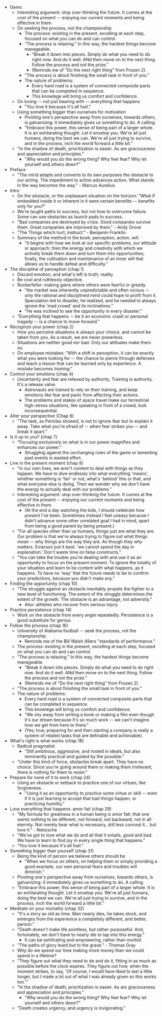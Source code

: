 * Gems
  * Interesting argument: stop over-thinking the future. It comes at the cost of the present --
    enjoying our current moments and being effective in them.
  * On seeking the process, not the championship
    * The process: existing in the present, excelling at each step, focused on what you can do and
      can control.
    * "The process is relaxing." In this way, the hardest things become manageable.
      * "Break it down into pieces. Simply do what you need to do right now. And do it well. ANd
        then move on to the next thing. Follow the process and not the prize."
      * (Reminds me of "Do the next right thing" from Frozen 2).
    * "The process is about finishing the small task in front of you."
    * The nature of problems:
      * Every hard road is a system of connected composite parts that can be completed in sequence.
      * This knowlege will bring us comfort and confidence.
  * On loving -- not just bearing with -- everything that happens
    * "You love it because it's all fuel."
  * Using something bigger than ourselves for motivation
    * Pivoting one's perspective away from ourselves, towards others, is galvanizing: it immediately
      gives us something to do. A calling.
    * "Embrace this power, this sense of being part of a larger whole. It is an exhilarating
      thought. Let it envelop you. We're all just humans, doing the best we can. We're all just
      trying to survive, and in the process, inch the world forward a little bit."
  * "In the shadow of death, prioritization is easier. As are graciousness and appreciation and
    principles."
    * "Why would you do the wrong thing? Why feel fear? Why let yourself and others down?"
* Preface
  * "The mind adapts and converts to its own purposes the obstacle to our acting. The impediment to
    action advances action. What stands in the way becomes the way." - Marcus Aurelius
* Intro
  * On the obstacle, or the unpleasant situation on the horizon: "What if embedded inside it or
    inherent in it were certain benefits -- benefits only for you?"
  * We're taught paths to success, but not how to overcome failure. Some can use obstacles as launch
    pads to success.
  * "Bad companies are destroyed by crisis. Good companies survive them. Great companies are
    improved by them." - Andy Grove
  * "The Things which hurt, instruct." - Benjamin Franklin.
  * Summary of the method in the book: perception, action, will.
    * "It begins with how we look at our specific problems, our attitude or approach; then the
      energy and creativity with which we actively break them down and turn them into opportunities;
      finally, the cultivation and maintenance of an inner will that allows us to handle defeat and
      difficulty."
* The discipline of perception (chap 1)
  * Discard emotion, and what's left is truth; reality.
  * Be cool and ruthlessly objective.
  * Rockerfeller: making gains where others were fearful or greedy.
    * "the market was inherently unpredictable and often vicious -- only the rational and
      disciplined mind could hope to profit from it. Speculation led to disaster, he realized, and
      he needed to always ignore the 'mad crowd' and its inclinations."
    * "He was inclined to see the opportunity in every disaster."
  * "Everything that happens -- be it an economic crash or personal tragedy -- is a chance to move
    forward."
* Recognize your power (chap 2)
  * How you perceive situations is always your choice, and cannot be taken from you. As a result, we
    are never powerless.
  * Situations are neither good nor bad. Only our atittudes make them so.
  * On employee mistakes: "With a shift in perception, it can be exactly what you were looking for
    -- the chance to pierce through defenses and teach a lesson that can be learned only by
    experience. A *mistake* becomes *training*."
* Control your emotions (chap 4)
  * Uncertainty and fear are relieved by authority. Training is authority. It's a release valve.
    * Astronauts are trained to rely on their training, and keep emotions like fear and panic from
      affecting their actions.
    * The problems and stakes of space travel make our terrestirial high-stress situations, like
      speaking in front of a crowd, look inconsequential.
* Alter your perspective (Chap 6)
  * "The task, as Pericles showed, is not to ignore fear but to explain it away. Take what you're
    afraid of -- when fear strikes you -- and break it apart."
* Is it up to you? (chap 7)
  * "Focusing exclusively on what is in our power magnifies and enhances our power."
    * Struggling against the unchanging rules of the game or lamenting past events is wasted effort.
* Live in the present moment (chap 8)
  * "in our own lives, we aren't content to deal with things as they happen. We have to dive
    endlessly into what everything 'means', whether something is 'fair' or not, what's 'behind' this
    or that, and what everyone else is doing. Then we wonder why we don't have the energy to
    actually deal with our problems."
  * Interesting argument: stop over-thinking the future. It comes at the cost of the present --
    enjoying our current moments and being effective in them.
    * (At the end a day watching the kids, I should celebrate how present I've been. Sometimes
      instead I feel uneasy because I didn't advance some other unrelated goal I had in mind, apart
      from being a good parent by being present.)
  * "For all species other than us humans, things just are what they are. Our problem is that we're
    always trying to figure out what things *mean* -- why things are the way they are. As though
    they *why* matters. Emerson put it best: 'we cannot spend the day in explanation.' Don't waste
    time on false constructs."
  * "You can take the trouble you're dealing with and use it as an opportunity to focus on the
    present moment. To ignore the totality of your situation and learn to be content with what
    happens, as it happens. To have no 'way' that the future needs to be to confirm your
    predictions, because you didn't make any."
* Finding the opportunity (chap 10)
  * "The struggle against an obstacle inevitably propels the fighter to a new level of functioning.
    The extent of the struggle determines the extent of the growth. The obstacle is an advantage,
    not adversity."
    * Also: athletes who recover from serious injury.
* Practice persistence (chap 14)
  * Work on the obstacle from every angle repeatedly. Persistence is a good substitute for genius.
* Follow the process (chap 16)
  * University of Alabama football -- seek the process, not the championship.
    * Reminds me of the Bill Walsh 49ers "standards of performance."
  * The process: existing in the present, excelling at each step, focused on what you can do and can
    control.
  * "The process is relaxing." In this way, the hardest things become manageable.
    * "Break it down into pieces. Simply do what you need to do right now. And do it well. ANd then
      move on to the next thing. Follow the process and not the prize."
    * (Reminds me of "Do the next right thing" from Frozen 2).
  * "The process is about finishing the small task in front of you."
  * The nature of problems:
    * Every hard road is a system of connected composite parts that can be completed in sequence.
    * This knowlege will bring us comfort and confidence.
    * "We shy away from writing a book or making a film even though it's our dream because it's so
    much work -- we can't imagine how we get from here to there."
    * (Yes; true; preparing for and then starting a company is really a system of related tasks that
      are definable and achievable).
* What's right is what works (chap 18)
  * Radical pragmatist
    * "Still ambitious, aggressive, and rooted in ideals, but also imminently practical and guided
      by the possible."
  * "Under this kind of force, obstacles break apart. They have no choice. Since you're going around
    them or making them irrelevant, there is nothing for them to resist."
* Prepare for none of it to work (chap 24)
  * Using an obstacle or setback to practice one of our virtues, like forgiveness.
    * "Using it as an opportunity to practice some virtue or skill -- even if it is just learning to
      accept that bad things happen, or practicing humility."
* Love everything that happens: amor fati (chap 29)
  * "My formula for greatness in a human being is amor fati: that one wants nothing to be different,
    not forward, not backward, not in all eternity. Not merely bear what is necessary, still less
    conceal it... but love it." - Nietzsche
  * "We've got to love what we do and all that it entails, good and bad. We have to learn to find
    joy in every single thing that happens."
  * "You love it because it's all fuel."
* Something bigger than yourself (chap 31)
  * Being the kind of person we believe others should be
    * "When we focus on others, on helping them or simply providing a good example, our own personal
      fears and troubles will diminish."
  * Pivoting one's perspective away from ourselves, towards others, is galvanizing: it immediately
    gives us something to do. A calling.
  * "Embrace this power, this sense of being part of a larger whole. It is an exhilarating thought.
    Let it envelop you. We're all just humans, doing the best we can. We're all just trying to
    survive, and in the process, inch the world forward a little bit."
* Meditate on your mortality (chap 32)
  * "It's a story as old as time. Man nearly dies, he takes stock, and emerges from the experience a
    completely different, and better, person."
  * "Death doesn't make life pointless, but rather purposeful. And, fortunately, we don't have to
    nearly die to tap into this energy."
    * It can be exhilirating and empowering, rather than morbid.
  * "The paths of glory leard but to the grave." - Thomas Gray
  * Why do we spend our time making more money than we could spend in a lifetime?
  * "They figure out what they need to do and do it, fitting in as much as possible before the clock
    expires. They figure out how, when the moment strikes, to say, 'Of course, I would have liked to
    last a little longer, but I made a lot out of what I was already given so this works too.'"
  * "In the shadow of death, prioritization is easier. As are graciousness and appreciation and
    principles."
    * "Why would you do the wrong thing? Why feel fear? Why let yourself and others down?"
  * "Death creates urgency, and urgency is invigorating."
